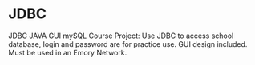 # JDBC
JDBC JAVA GUI mySQL
Course Project:
Use JDBC to access school database, login and password are for practice use.
GUI design included.
Must be used in an Emory Network.
